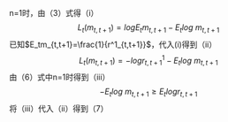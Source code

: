 n=1时，由（3）式得（i）
$$
L_t(m_{t,t+1})=logE_tm_{t,t+1}-E_tlog~m_{t,t+1}\tag{i}
$$
已知$E_tm_{t,t+1}=\frac{1}{r^1_{t,t+1}}$，代入(i)得到（ii）
$$
L_t(m_{t,t+1})=-logr^1_{t,t+1}-E_tlog~m_{t,t+1}\tag{ii}
$$
由（6）式中n=1时得到（iii）
$$
-E_tlog~m_{t,t+1} \geq E_tlogr_{t,t+1}\tag{iii}
$$
将（iii）代入（ii）得到（7）